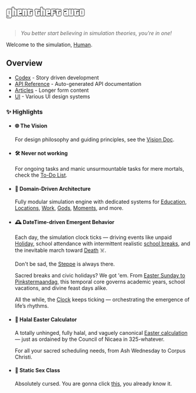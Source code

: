# ![logo](images/logo-alpha.png)

> _You better start believing in simulation theories, you're in one!_

Welcome to the simulation, [Human](xref:Humans.Human).

## Overview

- [Codex](codex/simulation.md) - Story driven development
- [API Reference](api/index.md) - Auto-generated API documentation
- [Articles](articles/index.md) - Longer form content
- [UI](ui/index.md) - Various UI design systems

### ✨ Highlights

- #### 🌐 The Vision

  For design philosophy and guiding principles, see the
  [Vision Doc](articles/vision.md).

- #### 🛠️ Never not working

  For ongoing tasks and manic unsurmountable tasks for mere mortals, check the [To-Do List](articles/to-dos.md).

- #### 🧠 Domain-Driven Architecture

  Fully modular simulation engine with dedicated systems for
  [Education](xref:Education), [Locations](xref:Locations), [Work](xref:Work),
  [Gods](xref:Gods), [Moments](xref:Domain.Moments), and more.

- #### 🕰️ DateTime-driven Emergent Behavior

  Each day, the simulation clock ticks — driving events like unpaid
  [Holiday](xref:Time.Holiday), school attendance with intermittent realistic
  [school breaks](xref:Education.SchoolBreakTypes), and the inevitable march
  toward [Death](xref:Domain.Moments.DeathMoment) ☠️.

  Don't be sad, the [Steppe](xref:Life.Steppe) is always there.

  Sacred breaks and civic holidays? We got 'em. From
  [Easter Sunday to Pinkstermaandag](xref:Time.Calendar), this temporal core
  governs academic years, school vacations, and divine feast days alike.

  All the while, the [Clock](xref:Time.Clock) keeps ticking — orchestrating the
  emergence of life’s rhythms.

- #### 🌅 Halal Easter Calculator

  A totally unhinged, fully halal, and vaguely canonical
  [Easter calculation](xref:Gods.Religion) — just as ordained by the Council of
  Nicaea in 325-whatever.

  For all your sacred scheduling needs, from Ash Wednesday to Corpus Christi.

- #### 🍆 Static Sex Class

  Absolutely cursed. You are gonna click [this](xref:Gods.Sex), you already know
  it.
